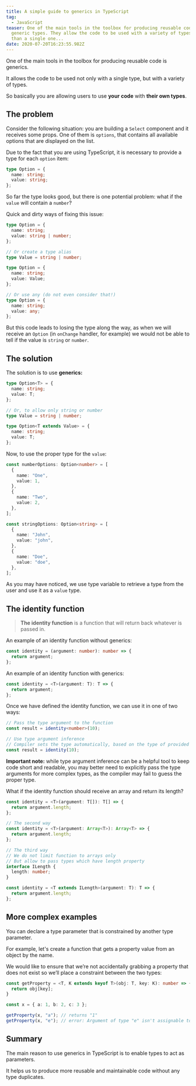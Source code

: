 ```yaml
---
title: A simple guide to generics in TypeScript
tag:
  - JavaScript
teaser: One of the main tools in the toolbox for producing reusable code is
  generic types. They allow the code to be used with a variety of types rather
  than a single one...
date: 2020-07-20T16:23:55.982Z
---
```

One of the main tools in the toolbox for producing reusable code is generics.

It allows the code to be used not only with a single type, but with a variety of types. 

So basically you are allowing users to use **your** **code** with **their own types**.

## The problem

Consider the following situation: you are building a `Select` component and it receives some props. One of them is `options`, that contains all available options that are displayed on the list.

Due to the fact that you are using TypeScript, it is necessary to provide a type for each `option` item:

```typescript
type Option = {
  name: string;
  value: string;
};
```

So far the type looks good, but there is one potential problem: what if the `value` will contain a `number`?

Quick and dirty ways of fixing this issue:

```typescript
type Option = {
  name: string;
  value: string | number;
};

// Or create a type alias
type Value = string | number;

type Option = {
  name: string;
  value: Value;
};

// Or use any (do not even consider that!)
type Option = {
  name: string;
  value: any;
};
```

But this code leads to losing the type along the way, as when we will receive an `Option` (in `onChange` handler, for example) we would not be able to tell if the value is `string` or `number`.

## The solution

The solution is to use **generics:**

```typescript
type Option<T> = {
  name: string;
  value: T;
};

// Or, to allow only string or number
type Value = string | number;

type Option<T extends Value> = {
  name: string;
  value: T;
};
```

Now, to use the proper type for the `value`:

```typescript
const numberOptions: Option<number> = [
  {
    name: "One",
    value: 1,
  },
  {
    name: "Two",
    value: 2,
  },
];

const stringOptions: Option<string> = [
  {
    name: "John",
    value: "john",
  },
  {
    name: "Doe",
    value: "doe",
  },
];
```

As you may have noticed, we use type variable to retrieve a type from the user and use it as a `value` type.

## The identity function

> **The identity function** is a function that will return back whatever is passed in.

An example of an identity function without generics:

```typescript
const identity = (argument: number): number => {
  return argument;
};
```

 An example of an identity function with generics:

```typescript
const identity = <T>(argument: T): T => {
  return argument;
};
```

Once we have defined the identity function, we can use it in one of two ways:

```typescript
// Pass the type argument to the function
const result = identity<number>(10);

// Use type argument inference
// Compiler sets the type automatically, based on the type of provided value
const result = identity(10);

```

**Important note:** while type argument inference can be a helpful tool to keep code short and readable, you may better need to explicitly pass the type arguments for more complex types, as the compiler may fail to guess the proper type.

What if the identity function should receive an array and return its length?

```typescript
const identity = <T>(argument: T[]): T[] => {
  return argument.length;
};

// The second way
const identity = <T>(argument: Array<T>): Array<T> => {
  return argument.length;
};

// The third way
// We do not limit function to arrays only
// But allow to pass types which have length property
interface ILength {
  length: number;
}

const identity = <T extends ILength>(argument: T): T => {
  return argument.length;
};
```

## More complex examples

You can declare a type parameter that is constrained by another type parameter.

For example, let's create a function that gets a property value from an object by the name.

We would like to ensure that we’re not accidentally grabbing a property that does not exist so we’ll place a constraint between the two types:

```typescript
const getProperty = <T, K extends keyof T>(obj: T, key: K): number => {
  return obj[key];
}

const x = { a: 1, b: 2, c: 3 };

getProperty(x, "a"); // returns "1"
getProperty(x, "e"); // error: Argument of type "e" isn't assignable to "a" | "b" | "c".
```

## Summary

The main reason to use generics in TypeScript is to enable types to act as parameters.

It helps us to produce more reusable and maintainable code without any type duplicates.